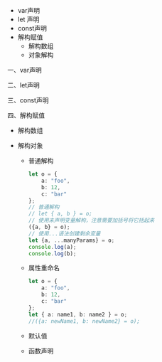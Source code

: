 - var声明
- let 声明
- const声明
- 解构赋值
  - 解构数组
  - 对象解构







一、var声明



二、let声明



三、const声明



四、解构赋值

- 解构数组



- 解构对象

  - 普通解构

    ```typescript
    let o = {
        a: "foo",
        b: 12,
        c: "bar"
    };
    // 普通解构
    // let { a, b } = o;
    // 使用未声明变量解构，注意需要加括号将它括起来
    ({a, b} = o);
    // 使用...语法创建剩余变量
    let {a, ...manyParams} = o;
    console.log(a);
    console.log(b);
    ```

    

  - 属性重命名

    ```typescript
    let o = {
        a: "foo",
        b: 12,
        c: "bar"
    };
    let { a: name1, b: name2 } = o;
    //({a: newName1, b: newName2} = o);
    ```

    

  - 默认值

    

  - 函数声明



